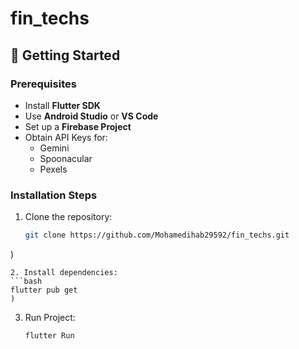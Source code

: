 # fin_techs


## 🚀 Getting Started

### Prerequisites
- Install **Flutter SDK**
- Use **Android Studio** or **VS Code**
- Set up a **Firebase Project**
- Obtain API Keys for:
  - Gemini
  - Spoonacular
  - Pexels

### Installation Steps
1. Clone the repository:
   ```bash
   git clone https://github.com/Mohamedihab29592/fin_techs.git
)
   ```
2. Install dependencies:
   ```bash
   flutter pub get
)
   ```

3. Run Project:
   ```bash
   flutter Run 
